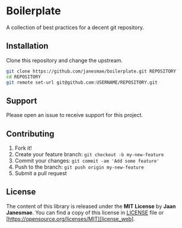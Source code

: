 # Boilerplate

A collection of best practices for a decent git repository.

## Installation

Clone this repository and change the upstream.

```sh
git clone https://github.com/janesmae/boilerplate.git REPOSITORY
cd REPOSITORY
git remote set-url git@github.com:USERNAME/REPOSITORY.git
```

## Support

Please open an issue to receive support for this project.

## Contributing

1. Fork it!
2. Create your feature branch: `git checkout -b my-new-feature`
3. Commit your changes: `git commit -am 'Add some feature'`
4. Push to the branch: `git push origin my-new-feature`
5. Submit a pull request

## License
The content of this library is released under the **MIT License** by **Jaan Janesmae**.
You can find a copy of this license in [LICENSE][license] file 
or [https://opensource.org/licenses/MIT][license_web].


[license]:			./LICENSE
[license_web]:		https://opensource.org/licenses/MIT
[changelog]:		./CHANGELOG.md
